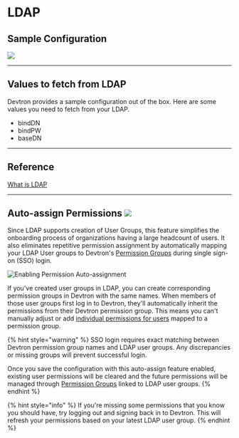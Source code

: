 # LDAP

## Sample Configuration

![](https://devtron-public-asset.s3.us-east-2.amazonaws.com/images/global-configurations/sso-login-service/ldap.jpg)

***

## Values to fetch from LDAP

Devtron provides a sample configuration out of the box. Here are some values you need to fetch from your LDAP.

* bindDN
* bindPW
* baseDN

***

## Reference

[What is LDAP](https://www.okta.com/identity-101/what-is-ldap/)

***

## Auto-assign Permissions [![](https://devtron-public-asset.s3.us-east-2.amazonaws.com/images/elements/EnterpriseTag.svg)](https://devtron.ai/pricing)

Since LDAP supports creation of User Groups, this feature simplifies the onboarding process of organizations having a large headcount of users. It also eliminates repetitive permission assignment by automatically mapping your LDAP User groups to Devtron's [Permission Groups](../permission-groups.md) during single sign-on (SSO) login.

![Enabling Permission Auto-assignment](https://devtron-public-asset.s3.us-east-2.amazonaws.com/images/global-configurations/sso-login-service/secret/auto-grant-ldap.jpg)

If you've created user groups in LDAP, you can create corresponding permission groups in Devtron with the same names. When members of those user groups first log in to Devtron, they'll automatically inherit the permissions from their Devtron permission group. This means you can't manually adjust or add [individual permissions for users](../user-access.md) mapped to a permission group.

{% hint style="warning" %}
SSO login requires exact matching between Devtron permission group names and LDAP user groups. Any discrepancies or missing groups will prevent successful login.

Once you save the configuration with this auto-assign feature enabled, existing user permissions will be cleared and the future permissions will be managed through [Permission Groups](../permission-groups.md) linked to LDAP user groups.
{% endhint %}

{% hint style="info" %}
If you're missing some permissions that you know you should have, try logging out and signing back in to Devtron. This will refresh your permissions based on your latest LDAP user group.
{% endhint %}
